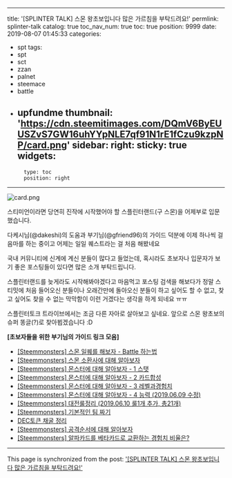 
---
title: '[SPLINTER TALK] 스몬 왕초보입니다 많은 가르침을 부탁드려요!'
permlink: splinter-talk
catalog: true
toc_nav_num: true
toc: true
position: 9999
date: 2019-08-07 01:45:33
categories:
- spt
tags:
- spt
- sct
- zzan
- palnet
- steemace
- battle
- upfundme
thumbnail: 'https://cdn.steemitimages.com/DQmV6ByEUUSZvS7GW16uhYYpNLE7qf91N1rE1fCzu9kzpNP/card.png'
sidebar:
    right:
        sticky: true
widgets:
    -
        type: toc
        position: right
---


![card.png](https://cdn.steemitimages.com/DQmV6ByEUUSZvS7GW16uhYYpNLE7qf91N1rE1fCzu9kzpNP/card.png)

스티미언이라면 당연히 진작에 시작했어야 할 스플린터랜드(구 스몬)을 어제부로 입문했습니다. 

다케시님(@dakeshi)의 도움과 부기님(@gfriend96)의 가이드 덕분에 이제 하나씩 걸음마를 하는 중이고 어제는 일일 퀘스트라는 걸 처음 해봤네요

국내 커뮤니티에 신계에 계신 분들이 많다고 들었는데, 혹시라도 초보자나 입문자가 보기 좋은 포스팅들이 있다면 많은 소개 부탁드립니다. 

스플린터랜드를 늦게라도 시작해봐야겠다고 마음먹고 포스팅 검색을 해보다가 정말 스티밋에 처음 들어오신 분들이나 오래간만에 돌아오신 분들이 하고 싶어도 할 수 없고, 찾고 싶어도 찾을 수 없는 막막함이 이런 거겠다는 생각을 하게 되네요 ㅠㅠ

스플린터토크 트라이브에서는 조금 다른 자아로 살아보고 싶네요.
앞으로 스몬 왕초보의 슈퍼 똥글(?)로 찾아뵙겠습니다 :D


**[초보자들을 위한 부기님의 가이드 링크 모음]**

- [[Steemmonsters] 스몬 일퀘를 해보자 - Battle 하는법](https://steemit.com/steemmonsters/@gfriend96/steemmonsters--1541489488661)
- [[Steemmonsters] 스몬 소환사에 대해 알아보자](https://steemit.com/steemmonsters/@gfriend96/steemmonsters--1542290931220)
- [[Steemmonsters] 몬스터에 대해 알아보자 - 1 스탯](https://steemit.com/steemmonsters/@gfriend96/steemmonsters-1-1542445050975)
- [[Steemmonsters] 몬스터에 대해 알아보자 - 2 카드합성](https://steemit.com/steemmonsters/@gfriend96/steemmonsters-2-1542669102058)
- [[Steemmonsters] 몬스터에 대해 알아보자 - 3 레벨과경험치](https://steemit.com/steemmonsters/@gfriend96/steemmonsters-3-1542754434343)
- [[Steemmonsters] 몬스터에 대해 알아보자 - 4 능력 (2019.06.09 수정)](https://steemit.com/steemmonsters/@gfriend96/steemmonsters-4-2019-06-09)
- [[Steemmonsters] 대전룰정리 (2019.06.10 룰1개 추가, 총21개)](https://steemit.com/spt/@gfriend96/steemmonsters-2019-06-10-1-21)
- [[Steemmonsters] 기본적인 팀 짜기](https://steemit.com/steemmonsters/@gfriend96/steemmonsters-1-1544367301354)
- [DEC토큰 채굴 정리](https://www.steemcoinpan.com/sct/@gfriend96/dec-dec)
- [[Steemmonsters] 공격순서에 대해 알아보자](https://steemit.com/steemmonsters/@gfriend96/steemmonsters--1544606431283)
- [[Steemmonsters] 알파카드를 베타카드로 교환하는 경험치 비율은?](https://steemit.com/steemmonsters/@gfriend96/steemmonsters--1543729670788)

- - -

This page is synchronized from the post: ['[SPLINTER TALK] 스몬 왕초보입니다 많은 가르침을 부탁드려요!'](https://steemit.com/@donekim/splinter-talk)
